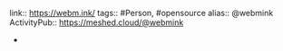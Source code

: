 link:: https://webm.ink/
tags:: #Person, #opensource
alias:: @webmink
ActivityPub:: https://meshed.cloud/@webmink

-